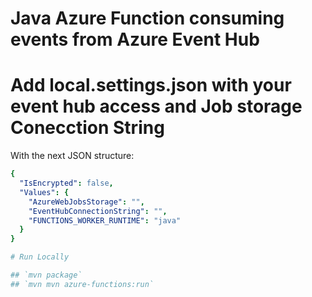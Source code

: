 # Java Azure Function consuming events from Azure Event Hub

# Add local.settings.json with your event hub access and Job storage Conecction String

With the next JSON structure:
```yaml
{
  "IsEncrypted": false,
  "Values": {
    "AzureWebJobsStorage": "",
    "EventHubConnectionString": "",
    "FUNCTIONS_WORKER_RUNTIME": "java"
  }
}

# Run Locally

## `mvn package`
## `mvn mvn azure-functions:run`


